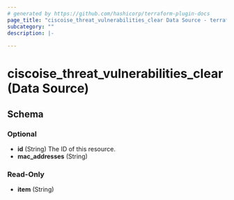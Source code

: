 ```yaml
---
# generated by https://github.com/hashicorp/terraform-plugin-docs
page_title: "ciscoise_threat_vulnerabilities_clear Data Source - terraform-provider-ciscoise"
subcategory: ""
description: |-
  
---
```


# ciscoise_threat_vulnerabilities_clear (Data Source)





<!-- schema generated by tfplugindocs -->
## Schema

### Optional

- **id** (String) The ID of this resource.
- **mac_addresses** (String)

### Read-Only

- **item** (String)


